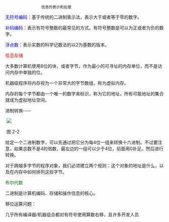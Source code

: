 					信息的表示和处理



<font color="blue">无符号编码</font>：基于传统的二进制表示法，表示大于或者等于零的数字。



<font color="blue">补码编码</font>：表示有符号整数的最常见的方式。有符号整数是可以为正或者为负的数字。

<font color="blue">浮点数</font>：表示实数的科学记数法的以2为基数的版本。

<font color="red">信息存储</font>

大多数计算机使用8位的块，或者字节，作为最小的可寻址的内存单位，而不是访问内存中单独的位。

机器级程序将内存视为一个非常大的字节数组，称为虚拟内存。

内存的每个字节都由一个唯一的数字来标识，称为它的地址，所有可能地址的集合就成为虚拟地址空间。

进制转换----

​		![](D:\typora\page\学习笔记\深入理解计算机系统\img\进制转换.jpg)

​													图 2-2

给定一个二进制数字，可以先通过把它分为每4位一组来转换十六进制。不过要注意，如果总数不是4的倍数，最左边的一组可以少于4位，前面用0补足。然后进行转换。

对于跨越多字节的程序对象，我们必须建立两个规则：这个对象的地址是什么，以及在内存中如何排列这些字节。



<font color="green">布尔代数</font>

二进制是计算机编码、存储和操作信息的核心。



移位运算问题：

几乎所有编译器/机器组合都对有符号使用算数右移，且许多开发人员

 

 